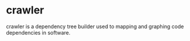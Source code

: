 # crawler
crawler is a dependency tree builder used to mapping and graphing code dependencies in software.
